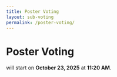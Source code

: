 ```yaml
---
title: Poster Voting
layout: sub-voting
permalink: /poster-voting/
---
```


<title>Poster Voting – Coming Soon</title>
</head>
<body>
  <div class="container">
    <h1>Poster Voting</h1>
    <p>will start on <strong>October 23, 2025</strong> at <strong>11:20 AM</strong>.</p>
  </div>
</body>
</html>
